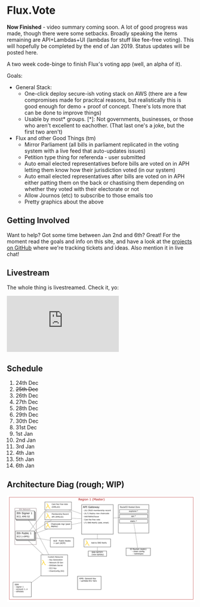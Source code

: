 # Flux.Vote

**Now Finished** - video summary coming soon. A lot of good progress was made, though there were some setbacks. Broadly speaking the items remaining are API+Lambdas+UI (lambdas for stuff like fee-free voting).
This will hopefully be completed by the end of Jan 2019. Status updates will be posted here.

A two week code-binge to finish Flux's voting app (well, an alpha of it).

Goals:
* General Stack:
  * One-click deploy secure-ish voting stack on AWS (there are a few compromises made for pracitcal reasons, but realistically this is good enough for demo + proof of concept. There's lots more that can be done to improve things)
  * Usable by most* groups. [*]: Not governments, businesses, or those who aren't excellent to eachother. (That last one's a joke, but the first two aren't)
* Flux and other Good Things (tm)
  * Mirror Parliament (all bills in parliament replicated in the voting system with a live feed that auto-updates issues)
  * Petition type thing for referenda - user submitted
  * Auto email elected representatives before bills are voted on in APH letting them know how their jurisdiction voted (in our system)
  * Auto email elected representatives after bills are voted on in APH either patting them on the back or chastising them depending on whether they voted with their electorate or not
  * Allow Journos (etc) to subscribe to those emails too
  * Pretty graphics about the above

## Getting Involved

Want to help? Got some time between Jan 2nd and 6th? Great! For the moment read the goals and info on this site,
and have a look at the <a href="https://github.com/voteflux/flux-dot-vote/projects" target="_blank" rel="noopener noreferrer">projects on GitHub</a> where we're tracking tickets and ideas.
Also mention it in live chat!

## Livestream

The whole thing is livestreamed. Check it, yo:

<div id="ls-yt-div">
    <iframe id="livestream-youtube" src="https://www.youtube.com/embed/live_stream?channel=UCzbr9m9G05Y5uy3HQuJWAlw" frameborder="0" allow="accelerometer; autoplay; encrypted-media; gyroscope; picture-in-picture" allowfullscreen></iframe>
</div>

## Schedule

1. 24th Dec
2. ~~25th Dec~~
3. 26th Dec
4. 27th Dec
5. 28th Dec
6. 29th Dec
7. 30th Dec
8. 31st Dec
9. 1st Jan
10. 2nd Jan
11. 3rd Jan
12. 4th Jan
13. 5th Jan
14. 6th Jan

## Architecture Diag (rough; WIP)

<img src="img/arch-v1.png" />
